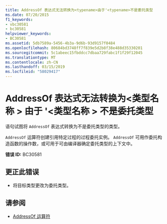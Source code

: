 ```yaml
---
title: AddressOf 表达式无法转换为<typename>由于'<typename>不是委托类型
ms.date: 07/20/2015
f1_keywords:
- vbc30581
- bc30581
helpviewer_keywords:
- BC30581
ms.assetid: 5db7589a-5456-4b3a-9d6b-93d9157f0484
ms.openlocfilehash: 80684bd3748ff7f839e5d2b8f38e488d35330201
ms.sourcegitcommit: 5c1abeec15fbddcc7dbaa729fabc1f1f29f12045
ms.translationtype: MT
ms.contentlocale: zh-CN
ms.lasthandoff: 03/15/2019
ms.locfileid: "58029417"
---
```

# <a name="addressof-expression-cannot-be-converted-to-typename-because-typename-is-not-a-delegate-type"></a>AddressOf 表达式无法转换为\<类型名称 > 由于 '\<类型名称 > 不是委托类型
语句试图将 `AddressOf` 表达式转换为不是委托类型的类型。  
  
 `AddressOf` 运算符创建引用特定过程的过程委托实例。 `AddressOf` 可用作委托构造函数的操作数，或可用于可由编译器确定委托类型的上下文中。  
  
 **错误 ID:** BC30581  
  
## <a name="to-correct-this-error"></a>更正此错误  
  
-   将目标类型更改为委托类型。  
  
## <a name="see-also"></a>请参阅

- [AddressOf 运算符](../../visual-basic/language-reference/operators/addressof-operator.md)

